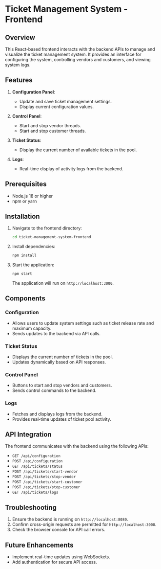 # Ticket Management System - Frontend

## Overview
This React-based frontend interacts with the backend APIs to manage and visualize the ticket management system. It provides an interface for configuring the system, controlling vendors and customers, and viewing system logs.

## Features
1. **Configuration Panel**:
    - Update and save ticket management settings.
    - Display current configuration values.

2. **Control Panel**:
    - Start and stop vendor threads.
    - Start and stop customer threads.

3. **Ticket Status**:
    - Display the current number of available tickets in the pool.

4. **Logs**:
    - Real-time display of activity logs from the backend.

## Prerequisites
- Node.js 18 or higher
- npm or yarn

## Installation
1. Navigate to the frontend directory:
   ```bash
   cd ticket-management-system-frontend
   ```

2. Install dependencies:
   ```bash
   npm install
   ```

3. Start the application:
   ```bash
   npm start
   ```

   The application will run on `http://localhost:3000`.

## Components

### Configuration
- Allows users to update system settings such as ticket release rate and maximum capacity.
- Sends updates to the backend via API calls.

### Ticket Status
- Displays the current number of tickets in the pool.
- Updates dynamically based on API responses.

### Control Panel
- Buttons to start and stop vendors and customers.
- Sends control commands to the backend.

### Logs
- Fetches and displays logs from the backend.
- Provides real-time updates of ticket pool activity.

## API Integration
The frontend communicates with the backend using the following APIs:
- `GET /api/configuration`
- `POST /api/configuration`
- `GET /api/tickets/status`
- `POST /api/tickets/start-vendor`
- `POST /api/tickets/stop-vendor`
- `POST /api/tickets/start-customer`
- `POST /api/tickets/stop-customer`
- `GET /api/tickets/logs`

## Troubleshooting
1. Ensure the backend is running on `http://localhost:8080`.
2. Confirm cross-origin requests are permitted for `http://localhost:3000`.
3. Check the browser console for API call errors.

## Future Enhancements
- Implement real-time updates using WebSockets.
- Add authentication for secure API access.

